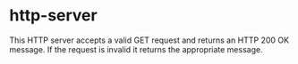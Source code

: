 # http-server
This HTTP server accepts a valid GET request and returns an HTTP 200 OK message.  If the request is invalid it returns the appropriate message.